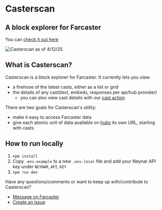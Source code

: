 # Casterscan

## A block explorer for Farcaster
You can [check it out here](https://casterscan.com)

![Casterscan as of 4/12/25](https://i.imgur.com/rqKPvAR.png)

## What is Casterscan?

Casterscan is a block explorer for Farcaster. It currently lets you view:
- a firehose of the latest casts, either as a list or grid
- the details of any cast(text, embeds, responses per api/hub provider)
    - you can also view cast details with our [cast action](https://farcaster.xyz/~/add-cast-action?url=https://casterscan.com/frames/actions/inspect-cast)

There are two goals for Casterscan's utility:
- make it easy to access Farcaster data
- give each atomic unit of data available on [hubs](https://www.thehubble.xyz/) its own URL, starting with casts


## How to run locally
1. `npm install`
2. Copy `.env.example` to a new `.env.local` file and add your Neynar API key under `NEYNAR_API_KEY`
3. `npm run dev`

Have any questions/comments or want to keep up with/contribute to Casterscan? 
- [Message on Farcaster](https://farcaster.xyz/dylsteck.eth)
- [Create an issue](https://github.com/dylsteck/casterscan/issues)
